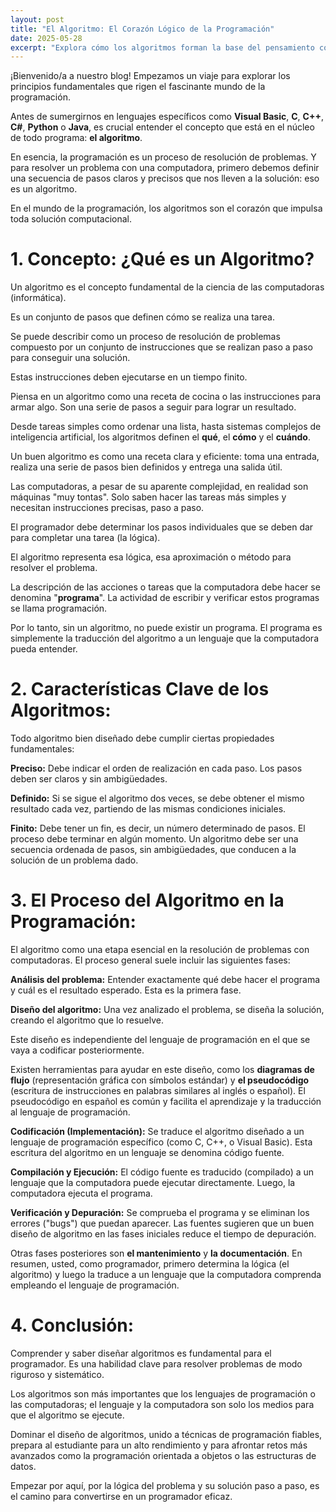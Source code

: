 ```yaml
---
layout: post
title: "El Algoritmo: El Corazón Lógico de la Programación"
date: 2025-05-28
excerpt: "Explora cómo los algoritmos forman la base del pensamiento computacional y son el motor lógico detrás de cada programa."
---
```

¡Bienvenido/a a nuestro blog! Empezamos un viaje para explorar los principios fundamentales que rigen el fascinante mundo de la programación.

Antes de sumergirnos en lenguajes específicos como **Visual Basic**, **C**, **C++**, **C#**, **Python** o **Java**, es crucial entender el concepto que está en el núcleo de todo programa: **el algoritmo**.

En esencia, la programación es un proceso de resolución de problemas. Y para resolver un problema con una computadora, primero debemos definir una secuencia de pasos claros y precisos que nos lleven a la solución: eso es un algoritmo.

En el mundo de la programación, los algoritmos son el corazón que impulsa toda solución computacional. 

# 1. Concepto: ¿Qué es un Algoritmo?

Un algoritmo es el concepto fundamental de la ciencia de las computadoras (informática).

Es un conjunto de pasos que definen cómo se realiza una tarea.

Se puede describir como un proceso de resolución de problemas compuesto por un conjunto de instrucciones que se realizan paso a paso para conseguir una solución.

Estas instrucciones deben ejecutarse en un tiempo finito.

Piensa en un algoritmo como una receta de cocina o las instrucciones para armar algo. Son una serie de pasos a seguir para lograr un resultado.

Desde tareas simples como ordenar una lista, hasta sistemas complejos de inteligencia artificial, los algoritmos definen el **qué**, el **cómo** y el **cuándo**.

Un buen algoritmo es como una receta clara y eficiente: toma una entrada, realiza una serie de pasos bien definidos y entrega una salida útil.

Las computadoras, a pesar de su aparente complejidad, en realidad son máquinas "muy tontas". Solo saben hacer las tareas más simples y necesitan instrucciones precisas, paso a paso.

El programador debe determinar los pasos individuales que se deben dar para completar una tarea (la lógica).

El algoritmo representa esa lógica, esa aproximación o método para resolver el problema.

La descripción de las acciones o tareas que la computadora debe hacer se denomina "**programa**". La actividad de escribir y verificar estos programas se llama programación.

Por lo tanto, sin un algoritmo, no puede existir un programa. El programa es simplemente la traducción del algoritmo a un lenguaje que la computadora pueda entender.


# 2. Características Clave de los Algoritmos:

Todo algoritmo bien diseñado debe cumplir ciertas propiedades fundamentales:

**Preciso:** Debe indicar el orden de realización en cada paso. Los pasos deben ser claros y sin ambigüedades.

**Definido:** Si se sigue el algoritmo dos veces, se debe obtener el mismo resultado cada vez, partiendo de las mismas condiciones iniciales.

**Finito:** Debe tener un fin, es decir, un número determinado de pasos. El proceso debe terminar en algún momento.
Un algoritmo debe ser una secuencia ordenada de pasos, sin ambigüedades, que conducen a la solución de un problema dado.

# 3. El Proceso del Algoritmo en la Programación:

El algoritmo como una etapa esencial en la resolución de problemas con computadoras. El proceso general suele incluir las siguientes fases:

**Análisis del problema:** Entender exactamente qué debe hacer el programa y cuál es el resultado esperado. Esta es la primera fase.

**Diseño del algoritmo:** Una vez analizado el problema, se diseña la solución, creando el algoritmo que lo resuelve.

Este diseño es independiente del lenguaje de programación en el que se vaya a codificar posteriormente.

Existen herramientas para ayudar en este diseño, como los **diagramas de flujo** (representación gráfica con símbolos estándar) y **el pseudocódigo** (escritura de instrucciones en palabras similares al inglés o español). El pseudocódigo en español es común y facilita el aprendizaje y la traducción al lenguaje de programación.

**Codificación (Implementación):** Se traduce el algoritmo diseñado a un lenguaje de programación específico (como C, C++, o Visual Basic). Esta escritura del algoritmo en un lenguaje se denomina código fuente.

**Compilación y Ejecución:** El código fuente es traducido (compilado) a un lenguaje que la computadora puede ejecutar directamente. Luego, la computadora ejecuta el programa.

**Verificación y Depuración:** Se comprueba el programa y se eliminan los errores ("bugs") que puedan aparecer. Las fuentes sugieren que un buen diseño de algoritmo en las fases iniciales reduce el tiempo de depuración.

Otras fases posteriores son **el mantenimiento** y **la documentación**.
En resumen, usted, como programador, primero determina la lógica (el algoritmo) y luego la traduce a un lenguaje que la computadora comprenda empleando el lenguaje de programación.


# 4. Conclusión:

Comprender y saber diseñar algoritmos es fundamental para el programador. Es una habilidad clave para resolver problemas de modo riguroso y sistemático.

Los algoritmos son más importantes que los lenguajes de programación o las computadoras; el lenguaje y la computadora son solo los medios para que el algoritmo se ejecute.

Dominar el diseño de algoritmos, unido a técnicas de programación fiables, prepara al estudiante para un alto rendimiento y para afrontar retos más avanzados como la programación orientada a objetos o las estructuras de datos.

Empezar por aquí, por la lógica del problema y su solución paso a paso, es el camino para convertirse en un programador eficaz.

